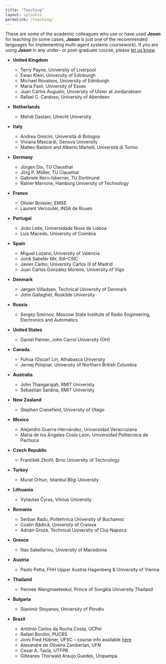 ```yaml
---
title: "Teaching"
layout: splashss
permalink: /teaching/
---
```


These are some of the academic colleagues who use or have used
_**Jason**_ for teaching (in some cases, _**Jason**_ is just one of
the recommended languages for implementing multi-agent systems
coursework). If you are using _**Jason**_ in any under- or
post-graduate course, please
[let us know](mailto:jason.developers@gmail.com?subject=Jason%20Website:%20courses%20using%20Jason).

* **United Kingdom**
	- Terry Payne, University of Liverpool
	- Ewan Klein, University of Edinburgh
	- Michael Rovatsos, University of Edinburgh
	- Maria Fasli, University of Essex
	- Juan Carlos Augusto, University of Ulster at Jordanstown
	- Rafael C. Cardoso, University of Aberdeen

* **Netherlands**
	- Mehdi Dastani, Utrecht University

* **Italy**
	- Andrea Omicini, Università di Bologna
	- Viviana Mascardi, Genova University
	- Matteo Baldoni and Alberto Martelli, Università di Torino

* **Germany**
	- Jürgen Dix, TU Clausthal
	- Jörg P. Müller, TU Clausthal
	- Gabriele Kern-Isberner, TU Dortmund
	- Rainer Marrone, Hamburg University of Technology

* **France**
	- Olivier Boissier, EMSE
	- Laurent Vercouter, INSA de Rouen

* **Portugal**
	- João Leite, Universidade Nova de Lisboa
	- Luís Macedo, University of Coimbra

* **Spain**
	- Miguel Lozano, University of Valencia
	- Jordi Sabeter Mir, IIIA-CSIC
	- Javier Carbo, University Carlos III of Madrid
	- Juan Carlos González Moreno, University of Vigo

* **Denmark**
	- Jørgen Villadsen, Technical University of Denmark
	- John Gallagher, Roskilde University

* **Russia**
	- Sergey Smirnov, Moscow State Institute of Radio Engineering, Electronics and Automatics

* **United States**
	- Daniel Palmer, John Carrol University (OH)

* **Canada**
	- Fuhua (Oscar) Lin, Athabasca University
	- Jernej Polajnar, University of Northern British Columbia

* **Australia**
	- John Thangarajah, RMIT Univeristy
	- Sebastian Sardina, RMIT Univeristy

* **New Zealand**
	- Stephen Cranefield, University of Otago

* **Mexico**
	- Alejandro Guerra-Hernández, Universidad Veracruzana
	- María de los Ángeles Cosío León, Universidad Politecnica de Pachuca

* **Czech Republic**
	- František Zbořil, Brno University of Technology

* **Turkey**
	- Murat Orhun, Istanbul Bilgi University

* **Lithuania**
	- Vytautas Čyras, Vilnius University

* **Romania**
	- Serban Radu, Politehnica University of Bucharest
	- Costin Bădică, University of Craiova
	- Adrian Groza, Technical University of Cluj-Napoca

* **Greece**
	- Ilias Sakellariou, University of Macedonia

* **Austria**
	- Paolo Petta, FHH Upper Austria Hagenberg & University of Vienna

* **Thailand** 
	- Pennee Wangmaeteekul, Prince of Songkla University Thailand

* **Bulgaria**
	- Stanimir Stoyanov, University of Plovdiv

* **Brazil**
	- Antônio Carlos da Rocha Costa, UCPel
	- Rafael Bordini, PUCRS
	- Jomi Fred Hübner, UFSC – course info available [here](https://jomi.das.ufsc.br/mas/)
	- Alexandre de Oliveira Zamberlan, UFN
	- Cesar A. Tacla, UTFPR
	- Gilleanes Thorwald Araujo Guedes, Unipampa
